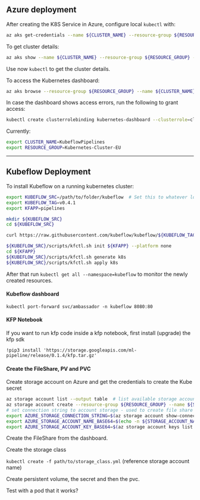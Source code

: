 ## Azure deployment

After creating the K8S Service in Azure, configure local `kubectl` with:

```bash
az aks get-credentials --name ${CLUSTER_NAME} --resource-group ${RESOURCE_GROUP}
```

To get cluster details:

```bash
az aks show --name ${CLUSTER_NAME} --resource-group ${RESOURCE_GROUP} --output table
```

Use now `kubectl` to get the cluster details.

To access the Kubernetes dashboard:

```bash
az aks browse --resource-group ${RESOURCE_GROUP} --name ${CLUSTER_NAME}
```

In case the dashboard shows access errors, run the following to grant access:

```bash
kubectl create clusterrolebinding kubernetes-dashboard --clusterrole=cluster-admin --serviceaccount=kube-system:kubernetes-dashboard
```

Currently:

```bash
export CLUSTER_NAME=KubeflowPipelines
export RESOURCE_GROUP=Kubernetes-Cluster-EU
```

---

## Kubeflow Deployment

To install Kubeflow on a running kubernetes cluster:

```bash
export KUBEFLOW_SRC=/path/to/folder/kubeflow  # Set this to whatever location
export KUBEFLOW_TAG=v0.4.1
export KFAPP=pipelines

mkdir ${KUBEFLOW_SRC}
cd ${KUBEFLOW_SRC}

curl https://raw.githubusercontent.com/kubeflow/kubeflow/${KUBEFLOW_TAG}/scripts/download.sh | bash

${KUBEFLOW_SRC}/scripts/kfctl.sh init ${KFAPP} --platform none
cd ${KFAPP}
${KUBEFLOW_SRC}/scripts/kfctl.sh generate k8s
${KUBEFLOW_SRC}/scripts/kfctl.sh apply k8s
```

After that run `kubectl get all --namespace=kubeflow` to monitor the newly created resources.

#### Kubeflow dashboard

```
kubectl port-forward svc/ambassador -n kubeflow 8080:80
```

#### KFP Notebook

If you want to run kfp code inside a kfp notebook, first install (upgrade) the kfp sdk

```
!pip3 install 'https://storage.googleapis.com/ml-pipeline/release/0.1.4/kfp.tar.gz'
```


#### Create the FileShare, PV and PVC


Create storage account on Azure and get the credentials to create the Kube secret

```bash
az storage account list --output table  # list available storage accounts
az storage account create --resource-group ${RESOURCE_GROUP} --name ${STORAGE_ACCOUNT_NAME} --location eastus --sku Standard_LRS
# set connection string to account storage - used to create file share and interact with account storage.
export AZURE_STORAGE_CONNECTION_STRING=$(az storage account show-connection-string --name ${STORAGE_ACCOUNT_NAME} --resource-group ${RESOURCE_GROUP} -o tsv)
export AZURE_STORAGE_ACCOUNT_NAME_BASE64=$(echo -n ${STORAGE_ACCOUNT_NAME} | base64)
export AZURE_STORAGE_ACCOUNT_KEY_BASE64=$(az storage account keys list --account-name ${STORAGE_ACCOUNT_NAME} --resource-group ${RESOURCE_GROUP} -o tsv  | head -n 1 | awk '{print $3}' | tr -d '\n' | base64)
```

Create the FileShare from the dashboard.

Create the storage class

`kubectl create -f path/to/storage_class.yml` (reference storage account name)

Create persistent volume, the secret and then the pvc. 


Test with a pod that it works?



